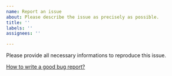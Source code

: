 ```yaml
---
name: Report an issue
about: Please describe the issue as precisely as possible.
title: ''
labels: ''
assignees: ''

---
```


Please provide all necessary informations to reproduce this issue.

[How to write a good bug report?](https://duckduckgo.com/?q=how+to+write+a+good+bug+report&t=ipad&ia=web)

